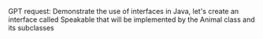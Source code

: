 GPT request: Demonstrate the use of interfaces in Java, let's create an interface called Speakable that will be implemented by the Animal class and its subclasses